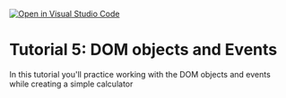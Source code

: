 [![Open in Visual Studio Code](https://classroom.github.com/assets/open-in-vscode-c66648af7eb3fe8bc4f294546bfd86ef473780cde1dea487d3c4ff354943c9ae.svg)](https://classroom.github.com/online_ide?assignment_repo_id=8975978&assignment_repo_type=AssignmentRepo)
# Tutorial 5: DOM objects and Events

In this tutorial you'll practice working with the DOM objects and events while creating a simple calculator
